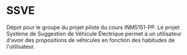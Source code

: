 SSVE
====
Dépot pour le groupe du projet pilote du cours INM5151-PP. Le projet Système de Suggestion de Véhicule Électrique permet à un utilisateur d'avoir des propositions de véhicules en fonction des habitudes de l'utilisateur.


